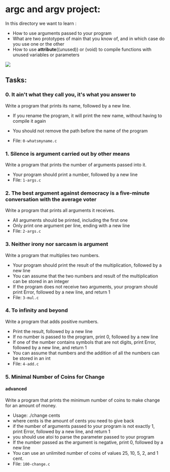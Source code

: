 # argc and argv project:
In this directory we want to learn :
* How to use arguments passed to your program
* What are two prototypes of main that you know of, and in which case do you use one or the other
* How to use __attribute__((unused)) or (void) to compile functions with unused variables or parameters
 
![](https://techvidvan.com/tutorials/wp-content/uploads/sites/2/2021/07/Command-Line-Arguments-in-C.jpg)

## Tasks:
### 0. It ain't what they call you, it's what you answer to
Write a program that prints its name, followed by a new line.
* If you rename the program, it will print the new name, without having to compile it again
* You should not remove the path before the name of the program

* File: `0-whatsmyname.c`

### 1. Silence is argument carried out by other means
Write a program that prints the number of arguments passed into it.
* Your program should print a number, followed by a new line
* File: `1-args.c`

### 2. The best argument against democracy is a five-minute conversation with the average voter
Write a program that prints all arguments it receives.
* All arguments should be printed, including the first one
* Only print one argument per line, ending with a new line
* File: `2-args.c`

### 3. Neither irony nor sarcasm is argument
Write a program that multiplies two numbers.

* Your program should print the result of the multiplication, followed by a new line
* You can assume that the two numbers and result of the multiplication can be stored in an integer
* If the program does not receive two arguments, your program should print Error, followed by a new line, and return 1
* File: `3-mul.c`

### 4. To infinity and beyond
Write a program that adds positive numbers.

* Print the result, followed by a new line
* If no number is passed to the program, print 0, followed by a new line
* If one of the number contains symbols that are not digits, print Error, followed by a new line, and return 1
* You can assume that numbers and the addition of all the numbers can be stored in an int
* File: `4-add.c`

### 5. Minimal Number of Coins for Change
#### advanced
Write a program that prints the minimum number of coins to make change for an amount of money.

* Usage: ./change cents
* where cents is the amount of cents you need to give back
* if the number of arguments passed to your program is not exactly 1, print Error, followed by a new line, and return 1
* you should use atoi to parse the parameter passed to your program
* If the number passed as the argument is negative, print 0, followed by a new line
* You can use an unlimited number of coins of values 25, 10, 5, 2, and 1 cent.
* File: `100-change.c`
